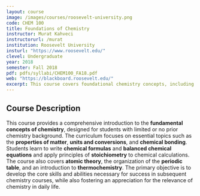 ```yaml
---
layout: course
image: /images/courses/roosevelt-university.png
code: CHEM 100
title: Foundations of Chemistry
instructor: Murat Kahveci
instructorurl: /murat
institution: Roosevelt University
insturl: "https://www.roosevelt.edu/"
clevel: Undergraduate
year: 2018
semester: Fall 2018
pdf: pdfs/syllabi/CHEM100_FA18.pdf
web: "https://blackboard.roosevelt.edu/"
excerpt: This course covers foundational chemistry concepts, including matter properties, chemical bonding, and stoichiometry, to prepare students for subsequent chemistry courses.
---
```


## Course Description
This course provides a comprehensive introduction to the **fundamental concepts of chemistry**, designed for students with limited or no prior chemistry background. The curriculum focuses on essential topics such as the **properties of matter**, **units and conversions**, and **chemical bonding**. Students learn to write **chemical formulas** and **balanced chemical equations** and apply principles of **stoichiometry** to chemical calculations. The course also covers **atomic theory**, the organization of the **periodic table**, and an introduction to **thermochemistry**. The primary objective is to develop the core skills and abilities necessary for success in subsequent chemistry courses, while also fostering an appreciation for the relevance of chemistry in daily life.